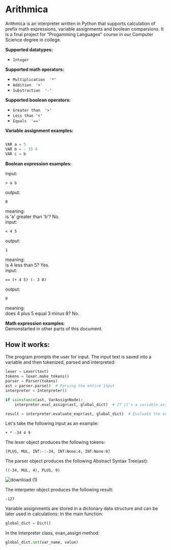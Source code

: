   # Arithmica

Arithmica is an interpreter written in Python that supports calculation of prefix math expressions, variable assignments and boolean comparsions. 
It is a final project for "Progamming Languages" course in our Computer Science degree in college.




**Supported datatypes:**
* `Integer`

**Supported math operators:**
* `Multiplication  '*'`
* `Addition  '+'`
* `Substraction  '-'`

**Supported boolean operators:**
* `Greater than  '>'`
* `Less than '<'`
* `Equals  '=='`



**Variable assignment examples:**


```python

VAR a = 5
VAR b = - 33 4
VAR c = b

```
**Boolean expression examples:**

input:
```
> a b
```
output:
```
0
```
meaning:\
is 'a' greater than 'b'? No.\
input:
```
< 4 5
```
output:
```
1
```
meaning:\
is 4 less than 5? Yes.\
input:
```
== (+ 4 5) (- 3 8)
```
output:
```
0
```
meaning:\
does 4 plus 5 equal 3 minus 8? No.


**Math expression examples**:\
Demonstarted in other parts of this document.


## How it works:
The program prompts the user for input. The input text is saved into a variable and then tokenized, parsed and interpreted:
```python
lexer = Lexer(text)
tokens = lexer.make_tokens()
parser = Parser(tokens)
ast = parser.parse()  # Parsing the entire input
interpreter = Interpreter()

if isinstance(ast, VarAssignNode):
    interpreter.eval_assign(ast, global_dict)  # If it's a variable assignment, evaluate it and put result in the dict

result = interpreter.evaluate_expr(ast, global_dict)  # Evaluate the entire expression

```

Let's take the following input as an example:
```
+ * -34 4 9
```
The lexer object produces the following tokens:
```
[PLUS, MUL, INT:-:-34, INT:None:4, INT:None:9]
```

The parser object produces the following Abstract Syntax Tree(ast):
```
((-34, MUL, 4), PLUS, 9)
```
![download (1)](https://github.com/AlonKigelman/Arithmica/assets/72994068/25d8bf3c-34d9-4238-a867-4b991ca4517b)


The interpeter object produces the following result:
```
-127
```

Variable assignments are stored in a dictonary data structure and can be later used in calculations:
In the main function:
```python
global_dict = Dict()
```

In the Interpreter class, evan_assign method:
```python
global_dict.set(var_name, value)


